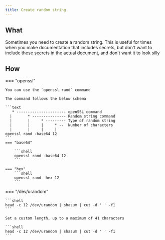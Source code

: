 ```yaml
---
title: Create random string
---
```


## What

Sometimes you need to create a random string. This is useful for times when you make documentation that includes secrets,
but don't want to include these secrets in the actual document, and don't want it to look silly

## How

=== "openssl"

    You can use the `openssl rand` command

    The command follows the below schema

    ```text
       * ---------------------- openSSL command
      |       * --------------- Random string command
      |       |     * --------- Type of random string
      |       |     |     * --  Number of characters
      |       |     |     |
    openssl rand -base64 12
    ```
    === "base64"

        ```shell
        openssl rand -base64 12
        ```

    === "hex"
        ```shell
        openssl rand -hex 12
        ```

=== "/dev/urandom"

    ```shell
    head -c 12 /dev/urandom | shasum | cut -d ' ' -f1
    ```

    Set a custom length, up to a maximum of 41 characters

    ```shell
    head -c 12 /dev/urandom | shasum | cut -d ' ' -f1
    ```
